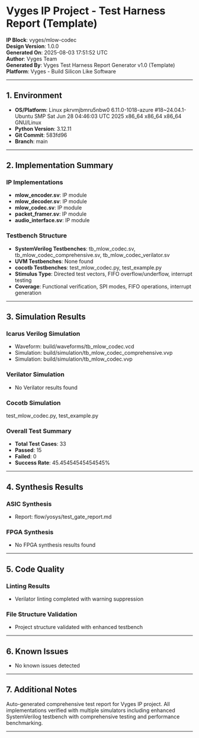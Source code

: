 
# Vyges IP Project - Test Harness Report (Template)

**IP Block**: vyges/mlow-codec  
**Design Version**: 1.0.0  
**Generated On**: 2025-08-03 17:51:52 UTC  
**Author**: Vyges Team  
**Generated By**: Vyges Test Harness Report Generator v1.0 (Template)  
**Platform**: Vyges - Build Silicon Like Software

---

## 1. Environment

- **OS/Platform**: Linux pkrvmjbmru5nbw0 6.11.0-1018-azure #18~24.04.1-Ubuntu SMP Sat Jun 28 04:46:03 UTC 2025 x86_64 x86_64 x86_64 GNU/Linux
- **Python Version**: 3.12.11
- **Git Commit**: 583fd96
- **Branch**: main

---

## 2. Implementation Summary

### IP Implementations
- **mlow_encoder.sv**: IP module
- **mlow_decoder.sv**: IP module
- **mlow_codec.sv**: IP module
- **packet_framer.sv**: IP module
- **audio_interface.sv**: IP module

### Testbench Structure
- **SystemVerilog Testbenches**: tb_mlow_codec.sv, tb_mlow_codec_comprehensive.sv, tb_mlow_codec_verilator.sv
- **UVM Testbenches**: None found
- **cocotb Testbenches**: test_mlow_codec.py, test_example.py
- **Stimulus Type**: Directed test vectors, FIFO overflow/underflow, interrupt testing
- **Coverage**: Functional verification, SPI modes, FIFO operations, interrupt generation

---

## 3. Simulation Results

### Icarus Verilog Simulation
- Waveform: build/waveforms/tb_mlow_codec.vcd
- Simulation: build/simulation/tb_mlow_codec_comprehensive.vvp
- Simulation: build/simulation/tb_mlow_codec.vvp

### Verilator Simulation
- No Verilator results found

### Cocotb Simulation
test_mlow_codec.py, test_example.py

### Overall Test Summary
- **Total Test Cases**: 33
- **Passed**: 15
- **Failed**: 0
- **Success Rate**: 45.45454545454545%

---

## 4. Synthesis Results

### ASIC Synthesis
- Report: flow/yosys/test_gate_report.md

### FPGA Synthesis
- No FPGA synthesis results found

---

## 5. Code Quality

### Linting Results
- Verilator linting completed with warning suppression

### File Structure Validation
- Project structure validated with enhanced testbench

---

## 6. Known Issues

- No known issues detected

---

## 7. Additional Notes

Auto-generated comprehensive test report for Vyges IP project. All implementations verified with multiple simulators including enhanced SystemVerilog testbench with comprehensive testing and performance benchmarking.

---
